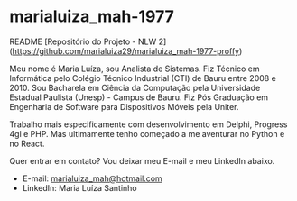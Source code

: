 # marialuiza_mah-1977
README
[Repositório do Projeto - NLW 2] (https://github.com/marialuiza29/marialuiza_mah-1977-proffy)

Meu nome é Maria Luíza, sou Analista de Sistemas.
Fiz Técnico em Informática pelo Colégio Técnico Industrial (CTI) de Bauru entre 2008 e 2010.
Sou Bacharela em Ciência da Computação pela Universidade Estadual Paulista (Unesp) - Campus de Bauru.
Fiz Pós Graduação em Engenharia de Software para Dispositivos Móveis pela Uniter.

Trabalho mais especificamente com desenvolvimento em Delphi, Progress 4gl e PHP.
Mas ultimamente tenho começado a me aventurar no Python e no React.

Quer entrar em contato? Vou deixar meu E-mail e meu LinkedIn abaixo.
* E-mail: marialuiza_mah@hotmail.com
* LinkedIn: Maria Luíza Santinho
